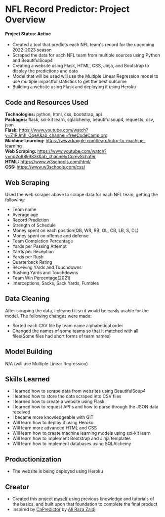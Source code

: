# NFL Record Predictor: Project Overview 
#### Project Status: Active

* Created a tool that predicts each NFL team's record for the upcoming 2022-2023 season
* Scraped the data for each NFL team from multiple sources using Python and BeautifulSoup4
* Creating a website using Flask, HTML, CSS, Jinja, and Bootstrap to display the predictions and data
* Model that will be used will use the Multiple Linear Regression model to use multiple impactful statistics to get the best outcome
* Building a website using Flask and deploying it using Heroku

## Code and Resources Used 
**Technologies:** python, html, css, bootstrap, api  
**Packages:** flask, sci-kit learn, sqlalchemy, beautifulsoup4, requests, csv, json  
**Flask:** https://www.youtube.com/watch?v=Z1RJmh_OqeA&ab_channel=freeCodeCamp.org  
**Machine Learning:** https://www.kaggle.com/learn/intro-to-machine-learning  
**Web Scraping:** https://www.youtube.com/watch?v=ng2o98k983k&ab_channel=CoreySchafer  
**HTML:** https://www.w3schools.com/html/  
**CSS:** https://www.w3schools.com/css/  

## Web Scraping
Used the web scraper above to scrape data for each NFL team, getting the following:
* Team name
* Average age
* Record Prediction
* Strength of Schedule
* Money spent on each position(QB, WR, RB, OL, CB, LB, S, DL)
* Money spent on offense and defense
* Team Completion Percentage
* Yards per Passing Attempt
* Yards per Reception
* Yards per Rush
* Quarterback Rating
* Receiving Yards and Touchdowns
* Rushing Yards and Touchdowns
* Team Win Percentage(2021)
* Interceptions, Sacks, Sack Yards, Fumbles

## Data Cleaning
After scraping the data, I cleaned it so it would be easily usable for the model. The following changes were made:
* Sorted each CSV file by team name alphabetical order
* Changed the names of some teams so that it matched with all files(Some files had short forms of team names)

## Model Building
N/A (will use Multiple Linear Regression)

## Skills Learned
* I learned how to scrape data from websites using BeautifulSoup4
* I learned how to store the data scraped into CSV files
* I learned how to create a website using Flask
* I learned how to request API's and how to parse through the JSON data received
* I became more knowledgeable with GIT
* Will learn how to deploy it using Heroku
* Will learn more advanced HTML and CSS
* Will learn how to create machine learning models using sci-kit learn
* Will learn how to implement Bootstrap and Jinja templates
* Will learn how to implement databases using SQLAlchemy

## Productionization
* The website is being deployed using Heroku

## Creator
* Created this project [myself](https://github.com/asherk7) using previous knowledge and tutorials of the basics, and built upon that foundation to complete the final product
* Inspired by [CaPredictor](https://github.com/AliRZ-02/CaPredictor) by [Ali Raza Zaidi](https://github.com/AliRZ-02)
